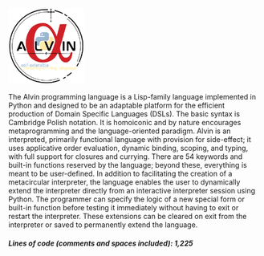 <img src="https://github.com/Antonio-Iijima/alvin/blob/main/Alvin%20Logo.png?raw=true" width=30% height=30%>

The Alvin programming language is a Lisp-family language implemented in Python and designed to be an adaptable platform for the efficient production of Domain Specific Languages (DSLs). The basic syntax is Cambridge Polish notation. It is homoiconic and by nature encourages metaprogramming and the language-oriented paradigm. Alvin is an interpreted, primarily functional language with provision for side-effect; it uses applicative order evaluation, dynamic binding, scoping, and typing, with full support for closures and currying. There are 54 keywords and built-in functions reserved by the language; beyond these, everything is meant to be user-defined. In addition to facilitating the creation of a metacircular interpreter, the language enables the user to dynamically extend the interpreter directly from an interactive interpreter session using Python. The programmer can specify the logic of a new special form or built-in function before testing it immediately without having to exit or restart the interpreter. These extensions can be cleared on exit from the interpreter or saved to permanently extend the language.

##### Lines of code (comments and spaces included): 1,225
